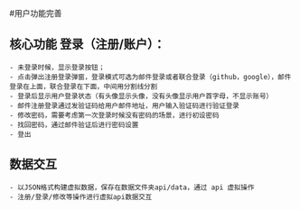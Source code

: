 #用户功能完善
## 核心功能 登录（注册/账户）：
    - 未登录时候，显示登录按钮；
    - 点击弹出注册登录弹窗，登录模式可选为邮件登录或者联合登录（github，google），邮件登录在上面，联合登录在下面，中间用分割线分割
    - 登录后显示用户登录状态（有头像显示头像，没有头像显示用户首字母，不显示账号）
    - 邮件注册登录通过发验证码给用户邮件地址，用户输入验证码进行验证登录
    - 修改密码，需要考虑第一次登录时候没有密码的场景，进行初设密码
    - 找回密码，通过邮件验证后进行密码设置
    - 登出
## 数据交互
    - 以JSON格式构建虚拟数据，保存在数据文件夹api/data，通过 api 虚拟操作
    - 注册/登录/修改等操作进行虚拟api数据交互